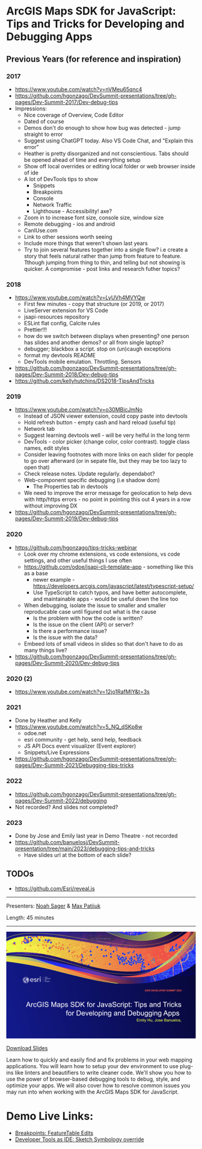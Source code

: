 # ArcGIS Maps SDK for JavaScript: Tips and Tricks for Developing and Debugging Apps

## Previous Years (for reference and inspiration)

### 2017

- https://www.youtube.com/watch?v=nVMeu65qnc4
- https://github.com/hgonzago/DevSummit-presentations/tree/gh-pages/Dev-Summit-2017/Dev-debug-tips
- Impressions:
  - Nice coverage of Overview, Code Editor
  - Dated of course
  - Demos don't do enough to show how bug was detected - jump straight to error
  - Suggest using ChatGPT today. Also VS Code Chat, and "Explain this error"
  - Heather is pretty disorganized and not conscientious. Tabs should be opened
    ahead of time and everything setup
  - Show off local overrides or editing local folder or web browser inside of
    ide
  - A lot of DevTools tips to show
    - Snippets
    - Breakpoints
    - Console
    - Network Traffic
    - Lighthouse - Accessibility! axe?
  - Zoom in to increase font size, console size, window size
  - Remote debugging - ios and android
  - CanIUse.com
  - Link to other sessions worth seeing
  - Include more things that weren't shown last years
  - Try to join several features together into a single flow? i.e create a story
    that feels natural rather than jump from feature to feature. Tthough jumping
    from thing to thin, and telling but not showing is quicker. A compromise -
    post links and research futher topics?

### 2018

- https://www.youtube.com/watch?v=LyUVh4MVYQw
  - First few minutes - copy that structure (or 2019, or 2017)
  - LiveServer extension for VS Code
  - jsapi-resources repository
  - ESLint flat config, Calcite rules
  - Prettier!!!
  - how do we switch between displays when presenting? one person has slides and
    another demos? or all from single laptop?
  - debugger; blackbox a script. stop on (un)caugh exceptions
  - format my devtools README
  - DevTools mobile emulation. Throttling. Sensors
- https://github.com/hgonzago/DevSummit-presentations/tree/gh-pages/Dev-Summit-2018/Dev-debug-tips
- https://github.com/kellyhutchins/DS2018-TipsAndTricks

### 2019

- https://www.youtube.com/watch?v=o30MBicJmNo
  - Instead of JSON viewer extension, could copy paste into devtools
  - Hold refresh button - empty cash and hard reload (useful tip)
  - Network tab
  - Suggest learning devtools well - will be very helful in the long term
  - DevTools - color picker (change color, color contrast). toggle class names,
    edit styles
  - Consider leaving footnotes with more links on each slider for people to go
    over afterward (or in sepate file, but they may be too lazy to open that)
  - Check release notes. Update regularly. dependabot?
  - Web-component specific debugging (i.e shadow dom)
    - The Properties tab in devtools
  - We need to improve the error message for geolocation to help devs with
    http/https errors - no point in pointing this out 4 years in a row without
    improving DX
- https://github.com/hgonzago/DevSummit-presentations/tree/gh-pages/Dev-Summit-2019/Dev-debug-tips

### 2020

- https://github.com/hgonzago/tips-tricks-webinar
  - Look over my chrome extensions, vs code extensions, vs code settings, and
    other useful things I use often
  - https://github.com/odoe/jsapi-cli-template-app - something like this as a
    base
    - newer example -
      https://developers.arcgis.com/javascript/latest/typescript-setup/
    - Use TypeScript to catch typos, and have better autocomplete, and
      maintainable apps - would be useful down the line too
  - When debugging, isolate the issue to smaller and smaller reproducable case
    until figured out what is the cause
    - Is the problem with how the code is written?
    - Is the issue on the client (API) or server?
    - Is there a performance issue?
    - Is the issue with the data?
  - Embeed lots of small videos in slides so that don't have to do as many
    things live?
- https://github.com/hgonzago/DevSummit-presentations/tree/gh-pages/Dev-Summit-2020/Dev-debug-tips

### 2020 (2)

- https://www.youtube.com/watch?v=12jo1RafMIY&t=3s

### 2021

- Done by Heather and Kelly
- https://www.youtube.com/watch?v=5_NQ_dSKp8w
  - odoe.net
  - esri community - get help, send help, feedback
  - JS API Docs event visualizer (Event explorer)
  - Snippets/Live Expressions
- https://github.com/hgonzago/DevSummit-presentations/tree/gh-pages/Dev-Summit-2021/Debugging-tips-tricks

### 2022

- https://github.com/hgonzago/DevSummit-presentations/tree/gh-pages/Dev-Summit-2022/debugging
- Not recorded? And slides not completed?

### 2023

- Done by Jose and Emily last year in Demo Theatre - not recorded
- https://github.com/banuelosj/DevSummit-presentation/tree/main/2023/debugging-tips-and-tricks
  - Have slides url at the bottom of each slide?

## TODOs

- https://github.com/Esri/reveal.js

---

Presenters: [Noah Sager](https://github.com/NoashX) &
[Max Patiiuk](https://github.com/maxxxxxdlp)

Length: 45 minutes

---

[![Debugging Tips and Tricks Title Slide](./header-slide.png)](https://github.com/banuelosj/DevSummit-presentation/blob/main/2024/debugging-tips-and-tricks/slides.pdf?raw=true)

[Download Slides](https://github.com/banuelosj/DevSummit-presentation/blob/main/2024/debugging-tips-and-tricks/slides.pdf?raw=true)

Learn how to quickly and easily find and fix problems in your web mapping
applications. You will learn how to setup your dev environment to use plug-ins
like linters and beautifiers to write cleaner code. We'll show you how to use
the power of browser-based debugging tools to debug, style, and optimize your
apps. We will also cover how to resolve common issues you may run into when
working with the ArcGIS Maps SDK for JavaScript.

# Demo Live Links:

- [Breakpoints: FeatureTable Edits](https://banuelosj.github.io/DevSummit-presentation/2023/debugging-tips-and-tricks/demos/feature-table-edits)
- [Developer Tools as IDE: Sketch Symbology override](https://banuelosj.github.io/DevSummit-presentation/2023/debugging-tips-and-tricks/demos/sketch-geometries-custom)
